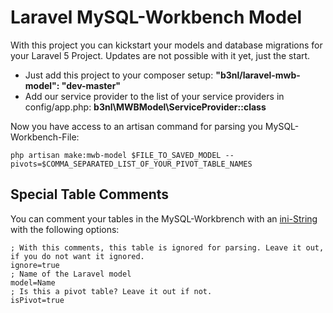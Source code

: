# Laravel MySQL-Workbench Model

With this project you can kickstart your models and database migrations for your Laravel 5 Project. Updates are not possible with it yet, just the start.

* Just add this project to your composer setup: **"b3nl/laravel-mwb-model": "dev-master"**
* Add our service provider to the list of your service providers in config/app.php: **b3nl\MWBModel\ServiceProvider::class**
 
Now you have access to an artisan command for parsing you MySQL-Workbench-File:

```
php artisan make:mwb-model $FILE_TO_SAVED_MODEL --pivots=$COMMA_SEPARATED_LIST_OF_YOUR_PIVOT_TABLE_NAMES
```

## Special Table Comments

You can comment your tables in the MySQL-Workbrench with an [ini-String](http://php.net/manual/de/function.parse-ini-string.php) with the following options:

```
; With this comments, this table is ignored for parsing. Leave it out, if you do not want it ignored.
ignore=true
; Name of the Laravel model 
model=Name
; Is this a pivot table? Leave it out if not.
isPivot=true
``` 
